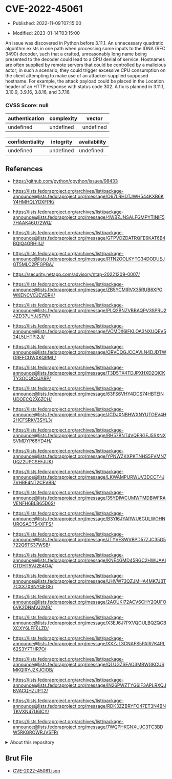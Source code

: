 # CVE-2022-45061

- Published: 2022-11-09T07:15:00

- Modified: 2023-01-14T03:15:00

An issue was discovered in Python before 3.11.1. An unnecessary quadratic algorithm exists in one path when processing some inputs to the IDNA (RFC 3490) decoder, such that a crafted, unreasonably long name being presented to the decoder could lead to a CPU denial of service. Hostnames are often supplied by remote servers that could be controlled by a malicious actor; in such a scenario, they could trigger excessive CPU consumption on the client attempting to make use of an attacker-supplied supposed hostname. For example, the attack payload could be placed in the Location header of an HTTP response with status code 302. A fix is planned in 3.11.1, 3.10.9, 3.9.16, 3.8.16, and 3.7.16.

### CVSS Score: **null**

| authentication | complexity | vector |
| --- | --- | --- |
| undefined | undefined | undefined |

| confidentiality | integrity | availability |
| --- | --- | --- |
| undefined | undefined | undefined |

## References

* https://github.com/python/cpython/issues/98433

* https://lists.fedoraproject.org/archives/list/package-announce@lists.fedoraproject.org/message/O67LRHDTJWH544KXB6KY4HMHQLYDXFPK/

* https://lists.fedoraproject.org/archives/list/package-announce@lists.fedoraproject.org/message/4WBZJNSALFGMPYTINIF57HAAK46U72WQ/

* https://lists.fedoraproject.org/archives/list/package-announce@lists.fedoraproject.org/message/GTPVDZDATRQFE6KAT6B4BQIQ4GRHIIIJ/

* https://lists.fedoraproject.org/archives/list/package-announce@lists.fedoraproject.org/message/RTN2OOLKYTG34DODUEJGT5MLC2PFGPBA/

* https://security.netapp.com/advisory/ntap-20221209-0007/

* https://lists.fedoraproject.org/archives/list/package-announce@lists.fedoraproject.org/message/ZB5YCMIRVX35RUB6XPOWKENCVCJEVDRK/

* https://lists.fedoraproject.org/archives/list/package-announce@lists.fedoraproject.org/message/PLQ2BNZVBBAQPV3SPRU24ZD37UYJJS7W/

* https://lists.fedoraproject.org/archives/list/package-announce@lists.fedoraproject.org/message/VCMDX6IFKLOA3NXUQEV524L5LHTPI2JI/

* https://lists.fedoraproject.org/archives/list/package-announce@lists.fedoraproject.org/message/ORVCQGJCCAVLN4DJDTWGREFCUWXKQRML/

* https://lists.fedoraproject.org/archives/list/package-announce@lists.fedoraproject.org/message/T3D5TX4TDJPXHXD2QICKTY3OCQC3JARP/

* https://lists.fedoraproject.org/archives/list/package-announce@lists.fedoraproject.org/message/63FS6VHY4DCS74HBTEINUDOECQ2X6ZCH/

* https://lists.fedoraproject.org/archives/list/package-announce@lists.fedoraproject.org/message/JCDJXNBHWXNYUTOEV4H2HCFSRKV3SYL3/

* https://lists.fedoraproject.org/archives/list/package-announce@lists.fedoraproject.org/message/RH57BNT4VQERGEJ5SXNXSVMDYP66YD4H/

* https://lists.fedoraproject.org/archives/list/package-announce@lists.fedoraproject.org/message/YPNWZKXPKTNHS5FVMN7UQZ2UPCSEFJUK/

* https://lists.fedoraproject.org/archives/list/package-announce@lists.fedoraproject.org/message/LKWAMPURWUV3DCCT4J7VHRF4NT2CFVBR/

* https://lists.fedoraproject.org/archives/list/package-announce@lists.fedoraproject.org/message/35YDIWCUMWTMDBWFRAVENFH6BLB65D6S/

* https://lists.fedoraproject.org/archives/list/package-announce@lists.fedoraproject.org/message/B3YI6JYARWU6GULWOHNUROSACT54XFFS/

* https://lists.fedoraproject.org/archives/list/package-announce@lists.fedoraproject.org/message/JTYVESWVBPD57ZJC35G5722Q6TS37WSB/

* https://lists.fedoraproject.org/archives/list/package-announce@lists.fedoraproject.org/message/KNE4GMD45RGC2HWUAAIGTDHT5VJ2E4O4/

* https://lists.fedoraproject.org/archives/list/package-announce@lists.fedoraproject.org/message/UHVW73QZJMHA4MK7JBT7CXX7XSNYQEGF/

* https://lists.fedoraproject.org/archives/list/package-announce@lists.fedoraproject.org/message/2AOUKI72ACV6CHY2QUFO6VK2DNMVJ2MB/

* https://lists.fedoraproject.org/archives/list/package-announce@lists.fedoraproject.org/message/X3EJ6J7PXVQOULBQZQGBXCXY6LFF6LZD/

* https://lists.fedoraproject.org/archives/list/package-announce@lists.fedoraproject.org/message/XXZJL3CNAFS5PAIR7K4RL62S3Y7THR7O/

* https://lists.fedoraproject.org/archives/list/package-announce@lists.fedoraproject.org/message/QLUGZSEAO3MBWGKCUSMKQIRYJZKJCIOB/

* https://lists.fedoraproject.org/archives/list/package-announce@lists.fedoraproject.org/message/IN26PWZTYG6IF3APLRXQJBVACQHZUPT2/

* https://lists.fedoraproject.org/archives/list/package-announce@lists.fedoraproject.org/message/RDK3ZZBRYFO47ET3N4BNTKVXN47U6ICY/

* https://lists.fedoraproject.org/archives/list/package-announce@lists.fedoraproject.org/message/7WQPHKGNXUJC3TC3BDW5RKGROWRJVSFR/

<details>
<summary>About this repository</summary> 

  This repository is part of the project [Live Hack CVE](https://github.com/Live-Hack-CVE). Main website can be found [www.live-hack.org](https://www.live-hack.org) 
  
  Made by [Sn0wAlice](https://github.com/Sn0wAlice) for the people that care about security and need to have a feed of the latest CVEs. Hope you enjoy it, don't forget to star the repo and follow me on [Twitter](https://twitter.com/Sn0wAlice) and [Github](https://github.com/Sn0wAlice). And that is my [personnal website](https://www.alice-snow.me/)

  - [Home Page](https://github.com/Live-Hack-CVE)
  - [Framework](https://github.com/Live-Hack-CVE/cve-framework)
  - [CVE database](https://github.com/Live-Hack-CVE/full_database)
  - [Changelog](https://github.com/Live-Hack-CVE/Changelog)
</details>

## Brut File

* [CVE-2022-45061.json](https://raw.githubusercontent.com/Live-Hack-CVE/full_database/main/cves/2022/CVE-2022-45061.json)


